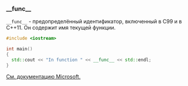 ### \_\_func\_\_

`__func__` - предопределённый идентификатор, включенный в C99 и в C++11. Он содержит имя текущей функции.

```c++
#include <iostream>

int main()
{
  std::cout << "In function " << __func__ << std::endl;
}
```

[См. документацию Microsoft.](https://docs.microsoft.com/ru-ru/cpp/cpp/func?view=vs-2019)
